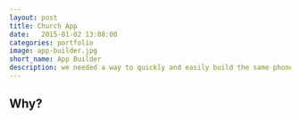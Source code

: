 ```yaml
---
layout: post
title: Church App
date:   2015-01-02 13:08:00
categories: portfolio
image: app-builder.jpg
short_name: App Builder
description: we needed a way to quickly and easily build the same phone apps multiple times
---
```


## Why?